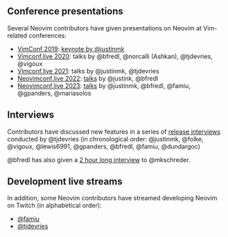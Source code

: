 ## Conference presentations

Several Neovim contributors have given presentations on Neovim at Vim-related conferences:

* [VimConf 2019](https://vimconf.org/2019/): [keynote by @justinmk](https://www.youtube.com/watch?v=Bt-vmPC_-Ho)
* [Vimconf.live 2020](https://www.youtube.com/playlist?list=PLcTu2VkAIIWzD2kicFNHN2c35XQCeZdsv): talks by @bfredl, @norcalli (Ashkan), @tjdevries, @vigoux 
* [Vimconf.live 2021](https://www.youtube.com/playlist?list=PLcTu2VkAIIWyuX-yNe0KNSPR7wjS2lNKz): talks by @justinmk, @tjdevries
* [Neovimconf.live 2022](https://2022.neovimconf.live): [talks](https://www.youtube.com/playlist?list=PLcTu2VkAIIWzH2-dUu1oxucXenDzzcn_q) by @justink, @bfredl
* [Neovimconf.live 2023](https://neovimconf.live): [talks](https://www.youtube.com/playlist?list=PLhlaLyAlbLlr-usEauWLPy4O2ggAvZuKl) by @justinmk, @bfredl, @famiu, @gpanders, @mariasolos

## Interviews

Contributors have discussed new features in a series of [release interviews](https://www.youtube.com/playlist?list=PLep05UYkc6wSN7MRsO0nvRz9FzsnE49z9) conducted by @tjdevries (in chronological order: @justinmk, @folke, @vigoux, @lewis6991, @gpanders, @bfredl, @famiu, @dundargoc)

@bfredl has also given a [2 hour long interview](https://www.youtube.com/watch?v=MV0pTDKps0A) to @mkschreder.

## Development live streams

In addition, some Neovim contributors have streamed developing Neovim on Twitch (in alphabetical order):

* [@famiu](https://www.twitch.tv/fam1u)
* [@tjdevries](https://www.twitch.tv/teej_dv/)
